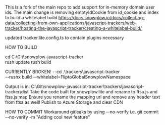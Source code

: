 This is a fork of the main repo to add support for in-memory domain user ids.
The main change is removing emptyIdCookie from id_cookie and index
to build a whitelabel build 
https://docs.snowplow.io/docs/collecting-data/collecting-from-own-applications/javascript-trackers/web-tracker/hosting-the-javascript-tracker/creating-a-whitelabel-build/

updated tracker.lite.config.ts to contain plugins necessary

HOW TO BUILD 

cd C:\Git\snowplow-javascript-tracker\
rush update
rush build

CURRENTLY BROKEN!
--cd .\trackers\javascript-tracker\
--rushx build --whitelabel=FliptoGlobalSnowplowNamespace

Output is in:
C:\Git\snowplow-javascript-tracker\trackers\javascript-tracker\dist
Take the code built for snowplow.lite and rename to ftsa.js and ftsa.js.map
Ensure you rename the mapping url and remove any header text from ftsa as well!
Publish to Azure Storage and clear CDN

HOW TO COMMIT
Workaround gitleaks by using --no-verify i.e. git commit --no-verify -m "Adding cool new feature"